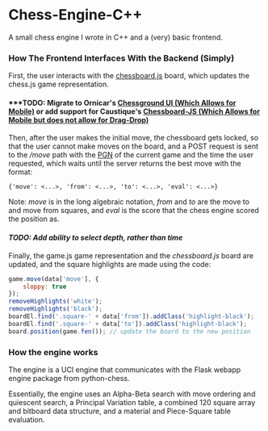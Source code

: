 # **Chess-Engine-C++**
A small chess engine I wrote in C++ and a (very) basic frontend.

### **How The Frontend Interfaces With the Backend (Simply)**

First, the user interacts with the [chessboard.js](https://chessboardjs.com) board, which updates the chess.js game representation.
#### ***TODO: Migrate to Ornicar's [Chessground UI (Which Allows for Mobile)](https://github.com/ornicar/chessground) or add support for Caustique's [Chessboard-JS (Which Allows for Mobile but does not allow for Drag-Drop)](https://github.com/caustique/chessboard-js)

Then, after the user makes the initial move, the chessboard gets locked, so that the user cannot make moves on the board, and a POST request is sent to the */move* path with the [PGN](https://en.wikipedia.org/wiki/Portable_Game_Notation) of the current game and the time the user requested, which waits until the server returns the best move with the format:
```
{'move': <...>, 'from': <...>, 'to': <...>, 'eval': <...>}
```
Note: *move* is in the long algebraic notation, *from* and *to* are the move to and move from squares, and *eval* is the score that the chess engine scored the position as.

#### ***TODO: Add ability to select depth, rather than time***

Finally, the game.js game representation and the *chessboard.js* board are updated, and the square highlights are made using the code:
```js
game.move(data['move'], {
    sloppy: true
});
removeHighlights('white');
removeHighlights('black');
boardEl.find('.square-' + data['from']).addClass('highlight-black');
boardEl.find('.square-' + data['to']).addClass('highlight-black'); 
board.position(game.fen()); // update the board to the new position
```

### **How the engine works**
The engine is a UCI engine that communicates with the Flask webapp engine package from python-chess. 

Essentially, the engine uses an Alpha-Beta search with move ordering and quiescent search, a Principal Variation table, a combined 120 square array and bitboard data structure, and a material and Piece-Square table evaluation.
